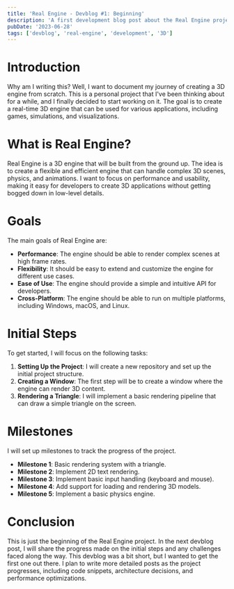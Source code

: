 ```yaml
---
title: 'Real Engine - Devblog #1: Beginning'
description: 'A first development blog post about the Real Engine project, detailing its goals and initial steps.'
pubDate: '2023-06-28'
tags: ['devblog', 'real-engine', 'development', '3D']
---
```


# Introduction
Why am I writing this? Well, I want to document my journey of creating a 3D engine from scratch. This is a personal project that I've been thinking about for a while, and I finally decided to start working on it. The goal is to create a real-time 3D engine that can be used for various applications, including games, simulations, and visualizations.

# What is Real Engine?
Real Engine is a 3D engine that will be built from the ground up. The idea is to create a flexible and efficient engine that can handle complex 3D scenes, physics, and animations. I want to focus on performance and usability, making it easy for developers to create 3D applications without getting bogged down in low-level details.

# Goals
The main goals of Real Engine are:
- **Performance**: The engine should be able to render complex scenes at high frame rates.
- **Flexibility**: It should be easy to extend and customize the engine for different use cases.
- **Ease of Use**: The engine should provide a simple and intuitive API for developers.
- **Cross-Platform**: The engine should be able to run on multiple platforms, including Windows, macOS, and Linux.

# Initial Steps
To get started, I will focus on the following tasks:
1. **Setting Up the Project**: I will create a new repository and set up the initial project structure.
2. **Creating a Window**: The first step will be to create a window where the engine can render 3D content.
3. **Rendering a Triangle**: I will implement a basic rendering pipeline that can draw a simple triangle on the screen.

# Milestones
I will set up milestones to track the progress of the project.
- **Milestone 1**: Basic rendering system with a triangle.
- **Milestone 2**: Implement 2D text rendering.
- **Milestone 3**: Implement basic input handling (keyboard and mouse).
- **Milestone 4**: Add support for loading and rendering 3D models.
- **Milestone 5**: Implement a basic physics engine.

# Conclusion
This is just the beginning of the Real Engine project. In the next devblog post, I will share the progress made on the initial steps and any challenges faced along the way.
This devblog was a bit short, but I wanted to get the first one out there. I plan to write more detailed posts as the project progresses, including code snippets, architecture decisions, and performance optimizations.